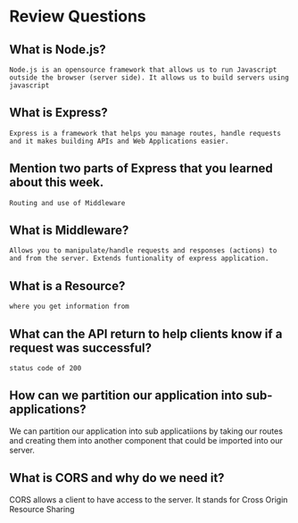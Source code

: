 # Review Questions

## What is Node.js?
    Node.js is an opensource framework that allows us to run Javascript outside the browser (server side). It allows us to build servers using javascript

## What is Express?
    Express is a framework that helps you manage routes, handle requests and it makes building APIs and Web Applications easier.
## Mention two parts of Express that you learned about this week. 
    Routing and use of Middleware
## What is Middleware?
    Allows you to manipulate/handle requests and responses (actions) to and from the server. Extends funtionality of express application.
## What is a Resource?
    where you get information from
## What can the API return to help clients know if a request was successful?
    status code of 200

## How can we partition our application into sub-applications?
We can partition our application into sub applicatiions by taking our routes and creating them into another component that could be imported into our server.

## What is CORS and why do we need it?
CORS allows a client to have access to the server. It stands for Cross Origin Resource Sharing